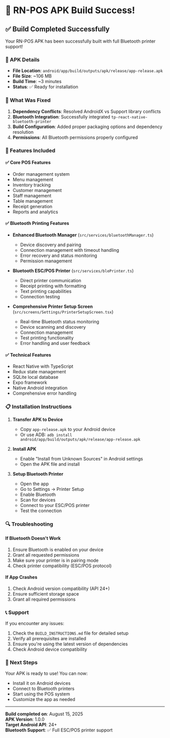 # 🎉 RN-POS APK Build Success!

## ✅ Build Completed Successfully

Your RN-POS APK has been successfully built with full Bluetooth printer support!

### 📱 APK Details
- **File Location**: `android/app/build/outputs/apk/release/app-release.apk`
- **File Size**: ~106 MB
- **Build Time**: ~3 minutes
- **Status**: ✅ Ready for installation

### 🔧 What Was Fixed
1. **Dependency Conflicts**: Resolved AndroidX vs Support library conflicts
2. **Bluetooth Integration**: Successfully integrated `tp-react-native-bluetooth-printer`
3. **Build Configuration**: Added proper packaging options and dependency resolution
4. **Permissions**: All Bluetooth permissions properly configured

### 🚀 Features Included

#### ✅ Core POS Features
- Order management system
- Menu management
- Inventory tracking
- Customer management
- Staff management
- Table management
- Receipt generation
- Reports and analytics

#### ✅ Bluetooth Printing Features
- **Enhanced Bluetooth Manager** (`src/services/bluetoothManager.ts`)
  - Device discovery and pairing
  - Connection management with timeout handling
  - Error recovery and status monitoring
  - Permission management

- **Bluetooth ESC/POS Printer** (`src/services/blePrinter.ts`)
  - Direct printer communication
  - Receipt printing with formatting
  - Text printing capabilities
  - Connection testing

- **Comprehensive Printer Setup Screen** (`src/screens/Settings/PrinterSetupScreen.tsx`)
  - Real-time Bluetooth status monitoring
  - Device scanning and discovery
  - Connection management
  - Test printing functionality
  - Error handling and user feedback

#### ✅ Technical Features
- React Native with TypeScript
- Redux state management
- SQLite local database
- Expo framework
- Native Android integration
- Comprehensive error handling

### 📋 Installation Instructions

1. **Transfer APK to Device**
   - Copy `app-release.apk` to your Android device
   - Or use ADB: `adb install android/app/build/outputs/apk/release/app-release.apk`

2. **Install APK**
   - Enable "Install from Unknown Sources" in Android settings
   - Open the APK file and install

3. **Setup Bluetooth Printer**
   - Open the app
   - Go to Settings → Printer Setup
   - Enable Bluetooth
   - Scan for devices
   - Connect to your ESC/POS printer
   - Test the connection

### 🔍 Troubleshooting

#### If Bluetooth Doesn't Work
1. Ensure Bluetooth is enabled on your device
2. Grant all requested permissions
3. Make sure your printer is in pairing mode
4. Check printer compatibility (ESC/POS protocol)

#### If App Crashes
1. Check Android version compatibility (API 24+)
2. Ensure sufficient storage space
3. Grant all required permissions

### 📞 Support

If you encounter any issues:
1. Check the `BUILD_INSTRUCTIONS.md` file for detailed setup
2. Verify all prerequisites are installed
3. Ensure you're using the latest version of dependencies
4. Check Android device compatibility

### 🎯 Next Steps

Your APK is ready to use! You can now:
- Install it on Android devices
- Connect to Bluetooth printers
- Start using the POS system
- Customize the app as needed

---

**Build completed on**: August 15, 2025  
**APK Version**: 1.0.0  
**Target Android API**: 24+  
**Bluetooth Support**: ✅ Full ESC/POS printer support










